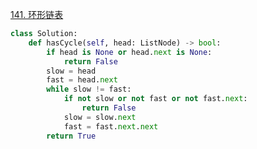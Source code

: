 [141. 环形链表](https://leetcode-cn.com/problems/linked-list-cycle/)


```python
class Solution:
    def hasCycle(self, head: ListNode) -> bool:
        if head is None or head.next is None:
            return False
        slow = head
        fast = head.next
        while slow != fast:
            if not slow or not fast or not fast.next:
                return False
            slow = slow.next
            fast = fast.next.next
        return True
```
